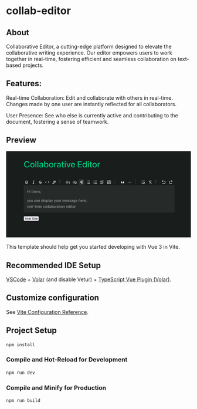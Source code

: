# collab-editor

## About 
Collaborative Editor, a cutting-edge platform designed to elevate the collaborative writing experience. Our editor empowers users to work together in real-time, fostering efficient and seamless collaboration on text-based projects. 

## Features:

Real-time Collaboration: Edit and collaborate with others in real-time. Changes made by one user are instantly reflected for all collaborators.

User Presence: See who else is currently active and contributing to the document, fostering a sense of teamwork.


## Preview
![Alt text](Editor.png "Optional Title")


This template should help get you started developing with Vue 3 in Vite.

## Recommended IDE Setup

[VSCode](https://code.visualstudio.com/) + [Volar](https://marketplace.visualstudio.com/items?itemName=Vue.volar) (and disable Vetur) + [TypeScript Vue Plugin (Volar)](https://marketplace.visualstudio.com/items?itemName=Vue.vscode-typescript-vue-plugin).

## Customize configuration

See [Vite Configuration Reference](https://vitejs.dev/config/).

## Project Setup

```sh
npm install
```

### Compile and Hot-Reload for Development

```sh
npm run dev
```

### Compile and Minify for Production

```sh
npm run build
```
